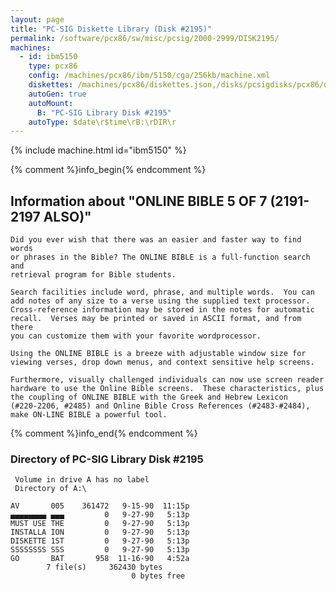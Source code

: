 ```yaml
---
layout: page
title: "PC-SIG Diskette Library (Disk #2195)"
permalink: /software/pcx86/sw/misc/pcsig/2000-2999/DISK2195/
machines:
  - id: ibm5150
    type: pcx86
    config: /machines/pcx86/ibm/5150/cga/256kb/machine.xml
    diskettes: /machines/pcx86/diskettes.json,/disks/pcsigdisks/pcx86/diskettes.json
    autoGen: true
    autoMount:
      B: "PC-SIG Library Disk #2195"
    autoType: $date\r$time\rB:\rDIR\r
---
```


{% include machine.html id="ibm5150" %}

{% comment %}info_begin{% endcomment %}

## Information about "ONLINE BIBLE 5 OF 7 (2191-2197 ALSO)"

    Did you ever wish that there was an easier and faster way to find words
    or phrases in the Bible? The ONLINE BIBLE is a full-function search and
    retrieval program for Bible students.
    
    Search facilities include word, phrase, and multiple words.  You can
    add notes of any size to a verse using the supplied text processor.
    Cross-reference information may be stored in the notes for automatic
    recall.  Verses may be printed or saved in ASCII format, and from there
    you can customize them with your favorite wordprocessor.
    
    Using the ONLINE BIBLE is a breeze with adjustable window size for
    viewing verses, drop down menus, and context sensitive help screens.
    
    Furthermore, visually challenged individuals can now use screen reader
    hardware to use the Online Bible screens.  These characteristics, plus
    the coupling of ONLINE BIBLE with the Greek and Hebrew Lexicon
    (#220-2206, #2485) and Online Bible Cross References (#2483-#2484),
    make ON-LINE BIBLE a powerful tool.
{% comment %}info_end{% endcomment %}


### Directory of PC-SIG Library Disk #2195

     Volume in drive A has no label
     Directory of A:\

    AV       005    361472   9-15-90  11:15p
    ▄▄▄▄▄▄▄▄ ▄▄▄         0   9-27-90   5:13p
    MUST USE THE         0   9-27-90   5:13p
    INSTALLA ION         0   9-27-90   5:13p
    DISKETTE 1ST         0   9-27-90   5:13p
    SSSSSSSS SSS         0   9-27-90   5:13p
    GO       BAT       958  11-16-90   4:52a
            7 file(s)     362430 bytes
                               0 bytes free

